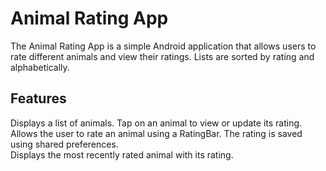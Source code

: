 # Animal Rating App
The Animal Rating App is a simple Android application that allows users to rate different animals and view their ratings. Lists are sorted by rating and alphabetically.  

## Features  
Displays a list of animals. Tap on an animal to view or update its rating.  
Allows the user to rate an animal using a RatingBar. The rating is saved using shared preferences.  
Displays the most recently rated animal with its rating.  
